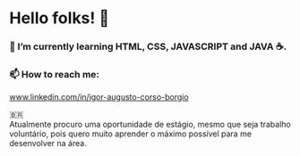 # Hello folks! 👋

### 🌱 I’m currently learning HTML, CSS, JAVASCRIPT and JAVA ☕.

### 📫 How to reach me: 

www.linkedin.com/in/igor-augusto-corso-borgio


🇧🇷  
Atualmente procuro uma oportunidade de estágio, mesmo que seja trabalho voluntário, pois quero muito aprender o máximo possível para me desenvolver na área.
